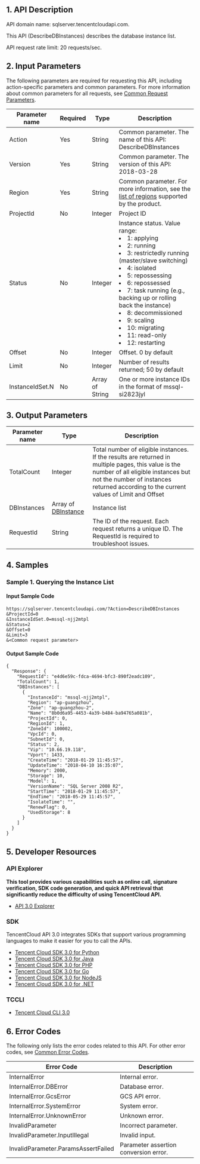 ## 1. API Description

API domain name: sqlserver.tencentcloudapi.com.

This API (DescribeDBInstances) describes the database instance list.

API request rate limit: 20 requests/sec.



## 2. Input Parameters

The following parameters are required for requesting this API, including action-specific parameters and common parameters. For more information about common parameters for all requests, see [Common Request Parameters](/document/api/238/19930).

| Parameter name | Required | Type | Description |
|---------|---------|---------|---------|
| Action | Yes | String | Common parameter. The name of this API: DescribeDBInstances |
| Version | Yes | String | Common parameter. The version of this API: 2018-03-28 |
| Region | Yes | String | Common parameter. For more information, see the [list of regions](/document/api/238/19930#.E5.9C.B0.E5.9F.9F.E5.88.97.E8.A1.A8) supported by the product. |
| ProjectId | No | Integer | Project ID |
| Status | No | Integer | Instance status. Value range: <br/><li>1: applying </li><li>2: running </li><li>3: restrictedly running (master/slave switching) </li><li>4: isolated </li><li>5: repossessing </li><li>6: repossessed </li><li>7: task running (e.g., backing up or rolling back the instance) </li><li>8: decommissioned </li><li>9: scaling </li><li>10: migrating </li><li>11: read-only </li><li>12: restarting </li> |
| Offset | No | Integer | Offset. 0 by default |
| Limit | No | Integer | Number of results returned; 50 by default |
| InstanceIdSet.N | No | Array of String | One or more instance IDs in the format of mssql-si2823jyl |

## 3. Output Parameters

| Parameter name | Type | Description |
|---------|---------|---------|
| TotalCount | Integer | Total number of eligible instances. If the results are returned in multiple pages, this value is the number of all eligible instances but not the number of instances returned according to the current values of Limit and Offset |
| DBInstances | Array of [DBInstance](/document/api/238/19976#DBInstance) | Instance list |
| RequestId | String | The ID of the request. Each request returns a unique ID. The RequestId is required to troubleshoot issues. |

## 4. Samples

### Sample 1. Querying the Instance List

#### Input Sample Code

```
https://sqlserver.tencentcloudapi.com/?Action=DescribeDBInstances
&ProjectId=0
&InstanceIdSet.0=mssql-njj2mtpl
&Status=2
&Offset=0
&Limit=3
&<Common request parameter>
```

#### Output Sample Code

```
{
  "Response": {
    "RequestId": "e4d6e59c-fdca-4694-bfc3-890f2eadc109",
    "TotalCount": 1,
    "DBInstances": [
      {
        "InstanceId": "mssql-njj2mtpl",
        "Region": "ap-guangzhou",
        "Zone": "ap-guangzhou-2",
        "Name": "8b0d6a95-4453-4a39-b484-ba94765a081b",
        "ProjectId": 0,
        "RegionId": 1,
        "ZoneId": 100002,
        "VpcId": 0,
        "SubnetId": 0,
        "Status": 2,
        "Vip": "10.66.19.118",
        "Vport": 1433,
        "CreateTime": "2018-01-29 11:45:57",
        "UpdateTime": "2018-04-10 16:35:07",
        "Memory": 2000,
        "Storage": 10,
        "Model": 1,
        "VersionName": "SQL Server 2008 R2",
        "StartTime": "2018-01-29 11:45:57",
        "EndTime": "2018-05-29 11:45:57",
        "IsolateTime": "",
        "RenewFlag": 0,
        "UsedStorage": 8
      }
    ]
  }
}
```


## 5. Developer Resources

### API Explorer

**This tool provides various capabilities such as online call, signature verification, SDK code generation, and quick API retrieval that significantly reduce the difficulty of using TencentCloud API.**

* [API 3.0 Explorer](https://console.cloud.tencent.com/api/explorer?Product=sqlserver&Version=2018-03-28&Action=DescribeDBInstances)

### SDK

TencentCloud API 3.0 integrates SDKs that support various programming languages to make it easier for you to call the APIs.

* [Tencent Cloud SDK 3.0 for Python](https://github.com/TencentCloud/tencentcloud-sdk-python)
* [Tencent Cloud SDK 3.0 for Java](https://github.com/TencentCloud/tencentcloud-sdk-java)
* [Tencent Cloud SDK 3.0 for PHP](https://github.com/TencentCloud/tencentcloud-sdk-php)
* [Tencent Cloud SDK 3.0 for Go](https://github.com/TencentCloud/tencentcloud-sdk-go)
* [Tencent Cloud SDK 3.0 for NodeJS](https://github.com/TencentCloud/tencentcloud-sdk-nodejs)
* [Tencent Cloud SDK 3.0 for .NET](https://github.com/TencentCloud/tencentcloud-sdk-dotnet)

### TCCLI

* [Tencent Cloud CLI 3.0](https://cloud.tencent.com/document/product/440/6176)

## 6. Error Codes

The following only lists the error codes related to this API. For other error codes, see [Common Error Codes](/document/api/238/15694#.E5.85.AC.E5.85.B1.E9.94.99.E8.AF.AF.E7.A0.81).

| Error Code | Description |
|---------|---------|
| InternalError | Internal error. |
| InternalError.DBError | Database error. |
| InternalError.GcsError | GCS API error. |
| InternalError.SystemError | System error. |
| InternalError.UnknownError | Unknown error. |
| InvalidParameter | Incorrect parameter. |
| InvalidParameter.InputIllegal | Invalid input. |
| InvalidParameter.ParamsAssertFailed | Parameter assertion conversion error. |

